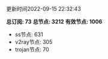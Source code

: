 更新时间2022-09-15 22:32:43

**总订阅: 73**
**总节点: 3212**
**有效节点: 1006**
- ss节点: 631
- v2ray节点: 305
- trojan节点: 70
